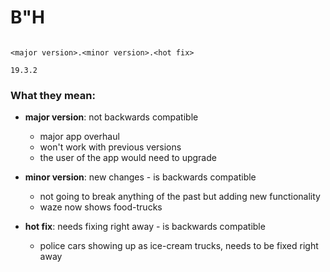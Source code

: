 # B"H 


```

<major version>.<minor version>.<hot fix>

19.3.2

```

### What they mean:
- **major version**: not backwards compatible
    - major app overhaul
    - won't work with previous versions
    - the user of the app would need to upgrade

- **minor version**: new changes - is backwards compatible
    - not going to break anything of the past but adding new functionality
    - waze now shows food-trucks

- **hot fix**: needs fixing right away - is backwards compatible
    - police cars showing up as ice-cream trucks, needs to be fixed right away